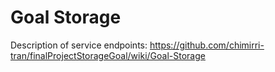 
# Goal Storage


Description of service endpoints: https://github.com/chimirri-tran/finalProjectStorageGoal/wiki/Goal-Storage
